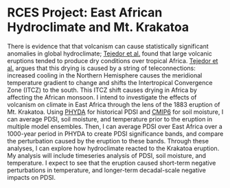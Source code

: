# RCES Project: East African Hydroclimate and Mt. Krakatoa
There is evidence that that volcanism can cause statistically significant anomalies in global hydroclimate; [Tejedor et al.](https://doi.org/10.1073/pnas.2019145118) found that large volcanic eruptions tended to produce dry conditions over tropical Africa. [Tejedor et al.](https://doi.org/10.1073/pnas.2019145118) argues that this drying is caused by a string of teleconnections: increased cooling in the Northern Hemisphere causes the meridional temperature gradient to change and shifts the Intertropical Convergence Zone (ITCZ) to the south. This ITCZ shift causes drying in Africa by affecting the African monsoon. I intend to investigate the effects of volcanism on climate in East Africa through the lens of the 1883 eruption of Mt. Krakatoa. Using [PHYDA](https://zenodo.org/records/1198817) for historical PDSI and [CMIP6](https://pcmdi.llnl.gov/CMIP6/) for soil moisture, I can average PDSI, soil moisture, and temperature prior to the eruption in multiple model ensembles. Then, I can average PDSI over East Africa over a 1000-year period in PHYDA to create PDSI significance bands, and compare the perturbation caused by the eruption to these bands. Through these analyses, I can explore how hydroclimate reacted to the Krakatoa eruption. My analysis will include timeseries analysis of PDSI, soil moisture, and temperature. I expect to see that the eruption caused short-term negative perturbations in temperature, and longer-term decadal-scale negative impacts on PDSI.

